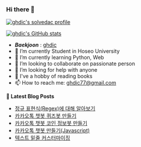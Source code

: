 ### Hi there 👋

[![ghdic's solvedac profile](http://mazassumnida.wtf/api/v2/generate_badge?boj=ghdic)](https://solved.ac/profile/ghdic)

[![ghdic's GitHub stats](https://github-readme-stats.vercel.app/api?username=ghdic&show_icons=true&theme=onedark)](https://github.com/ghdic/github-readme-stats)
- __*Baekjoon*__ : [ghdic](http://icpc.me/ghdic)
- 🔭 I’m currently Student in Hoseo University
- 🌱 I’m currently learning Python, Web
- 👯 I’m looking to collaborate on passionate person 
- 🤔 I’m looking for help with anyone
- 💬 I've a hobby of reading books
- 📫 How to reach me: ghdic77@gmail.com


**📕 Latest Blog Posts**
<!-- BLOG-POST-LIST:START -->
- [정규 표현식&lpar;Regex&rpar;에 대해 알아보기](https://marinelifeirony.tistory.com/141)
- [카카오톡 챗봇 퀴즈봇 만들기](https://marinelifeirony.tistory.com/140)
- [카카오톡 챗봇 코인 정보봇 만들기](https://marinelifeirony.tistory.com/139)
- [카카오톡 챗봇 만들기&lpar;Javascript&rpar;](https://marinelifeirony.tistory.com/138)
- [텍스트 밑줄 커스터마이징](https://marinelifeirony.tistory.com/137)
<!-- BLOG-POST-LIST:END -->